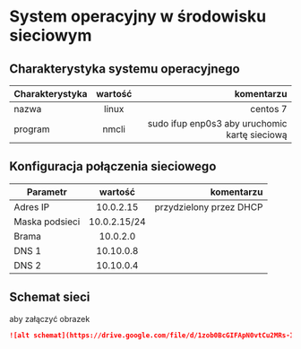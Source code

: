 System operacyjny w środowisku sieciowym
=========================================

Charakterystyka systemu operacyjnego
------------------------------------

| Charakterystyka | wartość           | komentarzu |
| ------------- |:-------------:| -----:|
| nazwa      | linux | centos 7 |
| program       | nmcli | sudo ifup enp0s3 aby uruchomic kartę sieciową |


Konfiguracja połączenia sieciowego
----------------------------------

| Parametr | wartość           | komentarzu |
| ------------- |:-------------:| -----:|
| Adres IP      | 10.0.2.15 | przydzielony przez DHCP |
| Maska podsieci    | 10.0.2.15/24 |  |
| Brama      | 10.0.2.0 |  |
| DNS 1      | 10.10.0.8 |  |
| DNS 2      | 10.10.0.4 |  |

Schemat sieci
-------------

aby załączyć obrazek 

```markdown
![alt schemat](https://drive.google.com/file/d/1zob0BcGIFApN0vtCu2MRs-ID9sWooIL3/view?usp=sharing)
```
